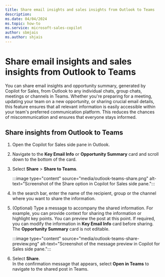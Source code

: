```yaml
---
title: Share email insights and sales insights from Outlook to Teams
description: 
ms.date: 04/04/2024
ms.topic: how-to
ms.service: microsoft-sales-copilot
author: sbmjais
ms.author: shjais
---
```


# Share email insights and sales insights from Outlook to Teams 

You can share email insights and opportunity summary, generated by Copilot for Sales, from Outlook to any individual chats, group chats, meetings or channels in Teams. Whether you're preparing for a meeting, updating your team on a new opportunity, or sharing crucial email details, this feature ensures that all relevant information is easily accessible within your team's preferred communication platform. This reduces the chances of miscommunication and ensures that everyone stays informed.

## Share insights from Outlook to Teams

1. Open the Copilot for Sales side pane in Outlook.

1. Navigate to the **Key Email Info** or **Opportunity Summary** card and scroll down to the bottom of the card.

1. Select **Share** > **Share to Teams**.

   :::image type="content" source="media/outlook-teams-share.png" alt-text="Screenshot of the Share option in Copilot for Sales side pane.":::

1. In the search bar, enter the name of the recipient, group or the channel where you want to share the information.

1. (Optional) Type a message to accompany the shared information. For example, you can provide context for sharing the information or highlight key points.
   You can preview the post at this point. If required, you can modify the information in **Key Email Info** card before sharing. The **Opportunity Summary** card is not editable.

    :::image type="content" source="media/outlook-teams-share-preview.png" alt-text="Screenshot of the message preview in Copilot for Sales side pane.":::

1. Select **Share**.  
   In the confirmation message that appears, select **Open in Teams** to navigate to the shared post in Teams.